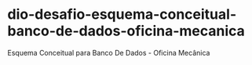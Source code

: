 # dio-desafio-esquema-conceitual-banco-de-dados-oficina-mecanica
Esquema Conceitual para Banco De Dados - Oficina Mecânica
